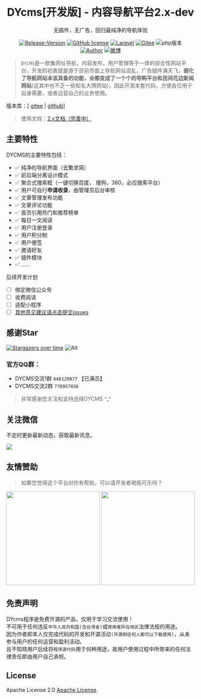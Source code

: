 <div align="center">
    <h1>DYcms[开发版] - 内容导航平台2.x-dev</h1>
    <p>无插件，无广告，回归最纯净的导航体验</p>
      <a href="https://github.com/dongyao8/dycms/releases"><img src="https://img.shields.io/github/v/release/dongyao8/dycms.svg?logo=git&" alt="Release-Version"></a>
      <a href="https://github.com/dongyao8/dycms/blob/master/LICENSE"><img alt="GitHub license" src="https://img.shields.io/github/license/dongyao8/dycms"></a>
      <a href="https://github.com/dongyao8/dycms"><img src="https://img.shields.io/badge/Laravel-V9.x+-ff2c1f.svg?logo=laravel" alt="Laravel"></a>
      <a href="https://gitee.com/dongyao/dycms"><img src="https://img.shields.io/badge/Gitee-码云-CC3333.svg?logo=gitee" alt="Gitee"></a>
      <a><img src="https://img.shields.io/badge/PHP-v8.0+-5a78b7.svg?logo=PHP" alt="php版本"></a>
    <br>
    <a href="https://www.dongyao.ren"><img src="https://img.shields.io/badge/author-clark-27c4f2.svg?logo=github" alt="Author"></a>
     <a href="https://weibo.com/u/21376252"><img src="https://img.shields.io/badge/微博-21376252-ff8200.svg?logo=Sina Weibo" alt="微博"></a>
    <!-- <a href="/"><img src="https://img.shields.io/badge/赞赏-开发不易-CC3333.svg?logo=Buy-Me-A-Coffee" alt="赞赏支持"></a>
    <a href="/"><img src="https://img.shields.io/badge/捐赠-微信-68b600.svg?logo=WeChat" alt="微信捐赠"></a>
    <a href="/"><img src="https://img.shields.io/badge/捐赠-支付宝-00a2ef.svg?logo=AliPay" alt="支付宝捐赠"></a> -->

</div>  

>  `DYCMS`是一款集网址导航，内容发布，用户管理等于一体的综合性网站平台，开发的初衷就是源于目前市面上导航网站混乱，广告插件满天飞，**弱化了导航网站本该具备的功能，全都变成了一个个的导购平台和民间花边新闻网站**(这其中也不乏一些知名大牌网站)，因此开源本套代码，方便各位用于自身需要，或者运营自己的业务使用。

版本库：[ [gitee](https://gitee.com/dongyao/dycms) | [github](https://github.com/dongyao8/dycms)]

> 使用文档：[2.x文档（完善中）](http://docs.dongyao.ren/dycms-docs)

## 主要特性

DYCMS的主要特性包括：

- ✅   纯净的导航界面（去繁求简）
- ✅   前后端分离设计模式
- ✅   聚合式搜索框（一键切换百度， 搜狗，360，必应搜索平台）
- ✅   用户可自行**申请收录**，由管理员后台审核
- ✅   文章管理发布功能
- ✅   文章评论功能
- ✅   首页引用热门和推荐榜单
- ✅   每日一文阅读
- ✅   用户注册登录
- ✅   用户积分制
- ✅   用户便签
- ✅   邀请好友
- ✅   插件模块
- ✅   ……


后续开发计划
- [ ] 绑定微信公众号
- [ ] 收费阅读
- [ ] 适配小程序
- [ ] [其他意见建议请点击提交issues](https://github.com/dongyao8/dycms/issues)

## 感谢Star

[![Stargazers over time](https://starchart.cc/dongyao8/dycms.svg)](https://starchart.cc/dongyao8/dycms)
![Alt](https://repobeats.axiom.co/api/embed/0b185dce97f94fc36517abf5695457f822d402f0.svg "Repobeats analytics image")


### 官方QQ群：

- DYCMS交流1群 `648120877` 【已满员】
- DYCMS交流2群 `778957856`
> 非常感谢您关注和支持选择DYCMS ^\_^

## 关注微信

不定时更新最新动态，获取最新讯息。

![](http://docs.dongyao.ren/dycms-docs/static/images/wechat.jpg)

## 友情赞助
> 如果您觉得这个平台对你有帮助，可以请开发者喝瓶可乐吗？

<img src="http://docs.dongyao.ren/dycms-docs/static/donate/wechat.jpg" width="250">
<img src="http://docs.dongyao.ren/dycms-docs/static/donate/alipay.jpg" width="250">


## 免责声明

DYcms程序是免费开源的产品，仅用于学习交流使用！       
不可用于任何违反`中华人民共和国(含台湾省)`或`使用者所在地区`法律法规的用途。      
因为作者即本人仅完成代码的开发和开源活动`(开源即任何人都可以下载使用)`，从未参与用户的任何运营和盈利活动。    
且不知晓用户后续将`程序源代码`用于何种用途，故用户使用过程中所带来的任何法律责任即由用户自己承担。

## License

Apache License 2.0 [Apache License](https://github.com/dongyao8/dycms/blob/master/LICENSE).

